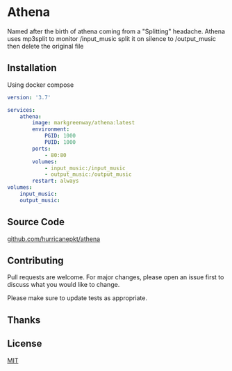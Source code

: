 # AthenaNamed after the birth of athena coming from a "Splitting" headache.   Athena uses mp3split to monitor /input_music split it on silence to /output_music then delete the original file## InstallationUsing docker compose ```docker-compose.ymlversion: '3.7'services:    athena:        image: markgreenway/athena:latest        environment:             PGID: 1000            PUID: 1000        ports:            - 80:80        volumes:            - input_music:/input_music            - output_music:/output_music        restart: alwaysvolumes:    input_music:    output_music:```## Source Code[github.com/hurricanepkt/athena](https://github.com/hurricanepkt/athena)## ContributingPull requests are welcome. For major changes, please open an issue firstto discuss what you would like to change.Please make sure to update tests as appropriate.## Thanks## License[MIT](https://github.com/hurricanepkt/athena/blob/main/LICENSE)